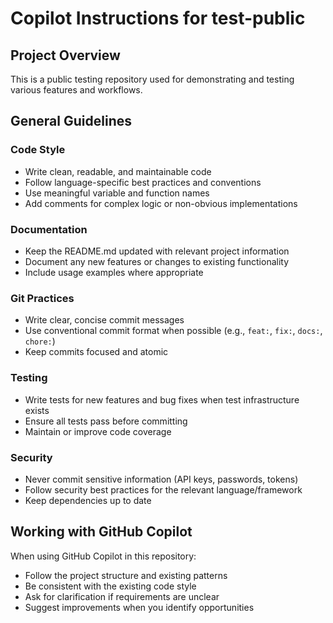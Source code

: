 # Copilot Instructions for test-public

## Project Overview
This is a public testing repository used for demonstrating and testing various features and workflows.

## General Guidelines

### Code Style
- Write clean, readable, and maintainable code
- Follow language-specific best practices and conventions
- Use meaningful variable and function names
- Add comments for complex logic or non-obvious implementations

### Documentation
- Keep the README.md updated with relevant project information
- Document any new features or changes to existing functionality
- Include usage examples where appropriate

### Git Practices
- Write clear, concise commit messages
- Use conventional commit format when possible (e.g., `feat:`, `fix:`, `docs:`, `chore:`)
- Keep commits focused and atomic

### Testing
- Write tests for new features and bug fixes when test infrastructure exists
- Ensure all tests pass before committing
- Maintain or improve code coverage

### Security
- Never commit sensitive information (API keys, passwords, tokens)
- Follow security best practices for the relevant language/framework
- Keep dependencies up to date

## Working with GitHub Copilot
When using GitHub Copilot in this repository:
- Follow the project structure and existing patterns
- Be consistent with the existing code style
- Ask for clarification if requirements are unclear
- Suggest improvements when you identify opportunities
